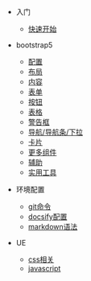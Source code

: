 - 入门

  - [快速开始](README.md)
  <!-- - [指南](/) -->

- bootstrap5

  - [配置](bootstrap5/setting.md)
  - [布局](bootstrap5/layout.md)
  - [内容](bootstrap5/content.md)
  - [表单](bootstrap5/form.md)
  - [按钮](bootstrap5/btn.md)
  - [表格](bootstrap5/tables.md)
  - [警告框](bootstrap5/alerts.md)
  - [导航/导航条/下拉](bootstrap5/navbar.md)
  - [卡片](bootstrap5/card.md)
  - [更多组件](bootstrap5/components.md)
  <!-- - [自定义](bootstrap5/diy.md) -->
  - [辅助](bootstrap5/helpers.md)
  - [实用工具](bootstrap5/utilities.md)

- 环境配置

  - [git命令](service/git.md)
  - [docsify配置](service/docsify.md)
  - [markdown语法](service/markdown.md)

- UE

  - [css相关](/)
  - [javascript](/)
